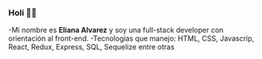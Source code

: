 ### Holi 👋👋
-Mi nombre es **Eliana Alvarez** y soy una full-stack developer con orientación al front-end.
-Tecnologías que manejo: HTML, CSS, Javascrip, React, Redux, Express, SQL, Sequelize entre otras

<!--
**Alvarezeli/Alvarezeli** is a ✨ _special_ ✨ repository because its `README.md` (this file) appears on your GitHub profile.

Here are some ideas to get you started:

- 🔭 I’m currently working on ...
- 🌱 I’m currently learning ...
- 👯 I’m looking to collaborate on ...
- 🤔 I’m looking for help with ...
- 💬 Ask me about ...
- 📫 How to reach me: ...
- 😄 Pronouns: ...
- ⚡ Fun fact: ...
-->
